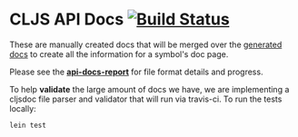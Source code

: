 # CLJS API Docs [![Build Status](https://travis-ci.org/cljsinfo/api-docs.svg)](https://travis-ci.org/cljsinfo/api-docs)

These are manually created docs that will be merged over the [generated docs]
to create all the information for a symbol's doc page.

Please see the __[api-docs-report]__ for file format details and progress.

To help __validate__ the large amount of docs we have, we are implementing a
cljsdoc file parser and validator that will run via travis-ci.  To run the
tests locally:

```
lein test
```

[api-docs-report]:http://cljsinfo.github.io/api-docs-report/
[generated docs]:https://github.com/shaunlebron/cljs-api-docs
